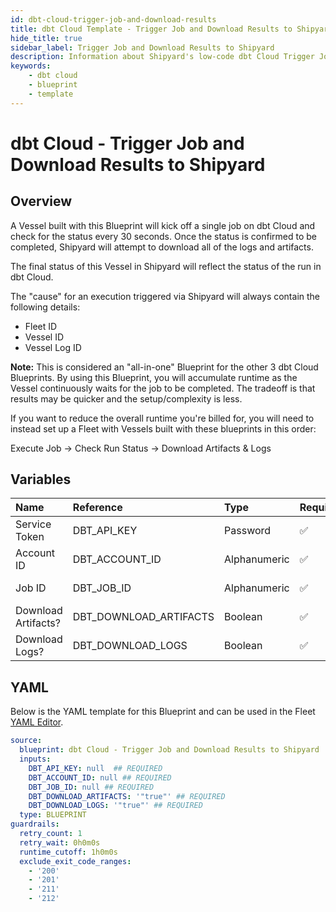 ```yaml
---
id: dbt-cloud-trigger-job-and-download-results
title: dbt Cloud Template - Trigger Job and Download Results to Shipyard
hide_title: true
sidebar_label: Trigger Job and Download Results to Shipyard
description: Information about Shipyard's low-code dbt Cloud Trigger Job and Download Results to Shipyard blueprint. Execute an existing job in the dbt Cloud interface, wait for it to finish, and download the resulting logs and artifacts. 
keywords:
    - dbt cloud
    - blueprint
    - template
---
```


# dbt Cloud - Trigger Job and Download Results to Shipyard

## Overview
A Vessel built with this Blueprint will kick off a single job on dbt Cloud and check for the status every 30 seconds. Once the status is confirmed to be completed, Shipyard will attempt to download all of the logs and artifacts.

The final status of this Vessel in Shipyard will reflect the status of the run in dbt Cloud.

The "cause" for an execution triggered via Shipyard will always contain the following details:
- Fleet ID
- Vessel ID
- Vessel Log ID

**Note:** This is considered an "all-in-one" Blueprint for the other 3 dbt Cloud Blueprints. By using this Blueprint, you will accumulate runtime as the Vessel continuously waits for the job to be completed. The tradeoff is that results may be quicker and the setup/complexity is less.

If you want to reduce the overall runtime you're billed for, you will need to instead set up a Fleet with Vessels built with these blueprints in this order:

Execute Job -> Check Run Status -> Download Artifacts & Logs

## Variables

| Name | Reference | Type | Required | Default | Options | Description |
|:-----|:----------|:-----|:---------|:--------|:--------|:------------|
| Service Token | DBT_API_KEY  | Password |:white_check_mark: | - | - | Your unique service token for dbt Cloud. Instructions for how to get this token can be found in the authorization documentation. |
| Account ID | DBT_ACCOUNT_ID  | Alphanumeric |:white_check_mark: | - | - | Your unique Account ID, found in the URL of dbt Cloud. https://cloud.getdbt.com/#/accounts/ACCOUNT_ID/projects/PROJECT_ID/dashboard/ |
| Job ID | DBT_JOB_ID  | Alphanumeric |:white_check_mark: | - | - | The ID of a specific job you want to run, found in the URL of dbt Cloud. https://cloud.getdbt.com/#/accounts/ACCOUNT_ID/projects/PROJECT_ID/jobs/JOB_ID/ |
| Download Artifacts? | DBT_DOWNLOAD_ARTIFACTS  | Boolean |:white_check_mark: | `"true"` | - | Determines if the artifacts from the run that was generated will be downloaded. Checked by default. |
| Download Logs? | DBT_DOWNLOAD_LOGS  | Boolean |:white_check_mark: | `"true"` | - | Determines if the logs from the run that was generated will be downloaded. Checked by default. |


## YAML
Below is the YAML template for this Blueprint and can be used in the Fleet [YAML Editor](../../reference/fleets/yaml-editor.md).
```yaml
source:
  blueprint: dbt Cloud - Trigger Job and Download Results to Shipyard
  inputs:
    DBT_API_KEY: null  ## REQUIRED
    DBT_ACCOUNT_ID: null ## REQUIRED
    DBT_JOB_ID: null ## REQUIRED
    DBT_DOWNLOAD_ARTIFACTS: '"true"' ## REQUIRED
    DBT_DOWNLOAD_LOGS: '"true"' ## REQUIRED
  type: BLUEPRINT
guardrails:
  retry_count: 1
  retry_wait: 0h0m0s
  runtime_cutoff: 1h0m0s
  exclude_exit_code_ranges:
    - '200'
    - '201'
    - '211'
    - '212'

```
